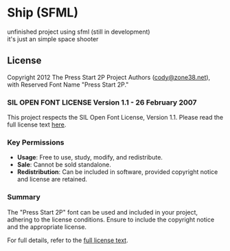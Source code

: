 # Ship (SFML)
unfinished project using sfml (still in development)  
it's just an simple space shooter

## License

Copyright 2012 The Press Start 2P Project Authors (cody@zone38.net), with Reserved Font Name "Press Start 2P."

### SIL OPEN FONT LICENSE Version 1.1 - 26 February 2007

This project respects the SIL Open Font License, Version 1.1. Please read the full license text [here](http://scripts.sil.org/OFL).

### Key Permissions

- **Usage**: Free to use, study, modify, and redistribute.
- **Sale**: Cannot be sold standalone.
- **Redistribution**: Can be included in software, provided copyright notice and license are retained.

### Summary

The "Press Start 2P" font can be used and included in your project, adhering to the license conditions. Ensure to include the copyright notice and the appropriate license.

For full details, refer to the [full license text](http://scripts.sil.org/OFL).

